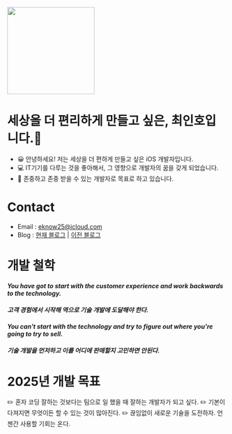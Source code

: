 <p align = "left">
  <img src = "https://user-images.githubusercontent.com/55151796/147390087-a94caa93-34ec-4800-91e0-018103157cb7.jpg" width = "200" height="200" >
</p>


<!--
**E-know/E-know** is a ✨ _special_ ✨ repository because its `README.md` (this file) appears on your GitHub profile.

Here are some ideas to get you started:
-->
# 세상을 더 편리하게 만들고 싶은, 최인호입니다.👋

- 😀 안녕하세요! 저는 세상을 더 편하게 만들고 싶은 iOS 개발자입니다.
- 💻 IT기기를 다루는 것을 좋아해서, 그 영향으로 개발자의 꿈을 갖게 되었습니다.
- 💬 존중하고 존중 받을 수 있는 개발자로 목표로 하고 있습니다.

# Contact
- Email : eknow25@icloud.com
- Blog : [현재 블로그](https://ohni.notion.site) | [이전 블로그](https://toby.hashnode.dev) 


# 개발 철학
#### *You have got to start with the customer experience and work backwards to the technology.*  
#### *고객 경험에서 시작해 역으로 기술 개발에 도달해야 한다.*
#### *You can't start with the technology and try to figure out where you're going to try to sell.*
#### *기술 개발을 먼저하고 이를 어디에 판매할지 고민하면 안된다.* 

# 2025년 개발 목표  
✏️ 혼자 코딩 잘하는 것보다는 팀으로 일 했을 때 잘하는 개발자가 되고 싶다.
✏️ 기본이 다져지면 무엇이든 할 수 있는 것이 많아진다.
✏️ 끊임없이 새로운 기술을 도전하자. 언젠간 사용할 기회는 온다.
